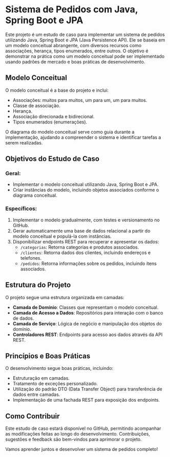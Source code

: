 # Sistema de Pedidos com Java, Spring Boot e JPA

Este projeto é um estudo de caso para implementar um sistema de pedidos utilizando Java, Spring Boot e JPA (Java Persistence API). Ele se baseia em um modelo conceitual abrangente, com diversos recursos como associações, herança, tipos enumerados, entre outros. O objetivo é demonstrar na prática como um modelo conceitual pode ser implementado usando padrões de mercado e boas práticas de desenvolvimento.

## Modelo Conceitual

O modelo conceitual é a base do projeto e inclui:

- Associações: muitos para muitos, um para um, um para muitos.
- Classe de associação.
- Herança.
- Associação direcionada e bidirecional.
- Tipos enumerados (enumerações).

O diagrama do modelo conceitual serve como guia durante a implementação, ajudando a compreender o sistema e identificar tarefas a serem realizadas.

## Objetivos do Estudo de Caso

### Geral:
- Implementar o modelo conceitual utilizando Java, Spring Boot e JPA.
- Criar instâncias do modelo, incluindo objetos associados conforme o diagrama conceitual.

### Específicos:
1. Implementar o modelo gradualmente, com testes e versionamento no GitHub.
2. Gerar automaticamente uma base de dados relacional a partir do modelo conceitual e populá-la com instâncias.
3. Disponibilizar endpoints REST para recuperar e apresentar os dados:
   - `/categorias`: Retorna categorias e produtos associados.
   - `/clientes`: Retorna dados dos clientes, incluindo endereços e telefones.
   - `/pedidos`: Retorna informações sobre os pedidos, incluindo itens associados.

## Estrutura do Projeto

O projeto segue uma estrutura organizada em camadas:

- **Camada de Domínio**: Classes que representam o modelo conceitual.
- **Camada de Acesso a Dados**: Repositórios para interação com o banco de dados.
- **Camada de Serviço**: Lógica de negócio e manipulação dos objetos do domínio.
- **Controladores REST**: Endpoints para acesso aos dados através da API REST.

## Princípios e Boas Práticas

O desenvolvimento segue boas práticas, incluindo:

- Estruturação em camadas.
- Tratamento de exceções personalizado.
- Utilização do padrão DTO (Data Transfer Object) para transferência de dados entre camadas.
- Implementação de uma fachada REST para exposição dos endpoints.

## Como Contribuir

Este estudo de caso estará disponível no GitHub, permitindo acompanhar as modificações feitas ao longo do desenvolvimento. Contribuições, sugestões e feedback são bem-vindos para aprimorar o projeto.

Vamos aprender juntos e desenvolver um sistema de pedidos completo!
